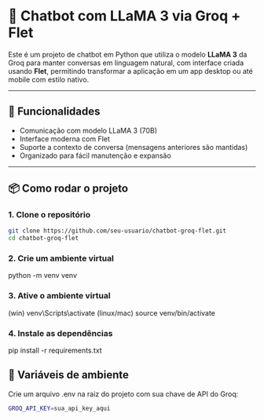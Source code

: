 # 🤖 Chatbot com LLaMA 3 via Groq + Flet

Este é um projeto de chatbot em Python que utiliza o modelo **LLaMA 3** da Groq para manter conversas em linguagem natural, com interface criada usando **Flet**, permitindo transformar a aplicação em um app desktop ou até mobile com estilo nativo.

---

## 🚀 Funcionalidades

- Comunicação com modelo LLaMA 3 (70B)
- Interface moderna com Flet
- Suporte a contexto de conversa (mensagens anteriores são mantidas)
- Organizado para fácil manutenção e expansão

---

## 📦 Como rodar o projeto

### 1. Clone o repositório

```bash
git clone https://github.com/seu-usuario/chatbot-groq-flet.git
cd chatbot-groq-flet
```

### 2. Crie um ambiente virtual

python -m venv venv

### 3. Ative o ambiente virtual

(win) venv\Scripts\activate
(linux/mac) source venv/bin/activate

### 4. Instale as dependências

pip install -r requirements.txt

## 🔑 Variáveis de ambiente

Crie um arquivo .env na raiz do projeto com sua chave de API do Groq:

```bash
GROQ_API_KEY=sua_api_key_aqui
```
